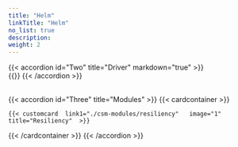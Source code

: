 ```yaml
---
title: "Helm"
linkTitle: "Helm"
no_list: true
description:
weight: 2
---
```

{{< accordion id="Two" title="Driver" markdown="true" >}}  
{{<include  file="content/v2/getting-started/upgrade/helm/driver/unity.md" >}}
{{< /accordion >}}

<br>
{{< accordion id="Three" title="Modules"  >}}   
{{< cardcontainer >}}


    {{< customcard  link1="./csm-modules/resiliency"   image="1" title="Resiliency"  >}}

{{< /cardcontainer >}}
{{< /accordion >}}

